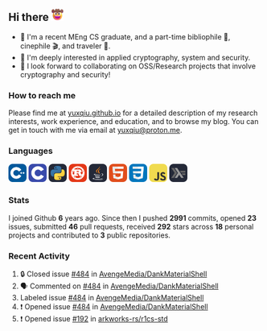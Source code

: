 ## Hi there <picture><img src="./assets/cowboy.png" alt="Cowboy Hat Face" width="25" height="25" /></picture>

- 📖 I'm a recent MEng CS graduate, and a part-time bibliophile 📕, cinephile 🎬, and traveler 🚀.
- 📍 I'm deeply interested in applied cryptography, system and security.
- 👯 I look forward to collaborating on OSS/Research projects that involve cryptography and security!

### How to reach me

Please find me at [yuxqiu.github.io](https://yuxqiu.github.io/) for a detailed description of my research interests, work experience, and education, and to browse my blog. You can get in touch with me via email at [yuxqiu@proton.me](mailto:yuxqiu@proton.me).

### Languages

<p float="left">
<picture><img src="./assets/cpp.svg" alt="cpp" width="36" /></picture>
<picture><img src="./assets/c.svg" alt="c" width="36" /></picture>
<picture><img src="./assets/py.svg" alt="python" width="36" /></picture>
<picture><img src="./assets/rust.svg" alt="rust" width="36" /></picture>
<picture><img src="./assets/java.svg" alt="java" width="36" /></picture>
<picture><img src="./assets/html.svg" alt="html" width="36" /></picture>
<picture><img src="./assets/css.svg" alt="css" width="36" /></picture>
<picture><img src="./assets/js.svg" alt="js" width="36" /></picture>
<picture><img src="./assets/haskell.svg" alt="haskell" width="36" /></picture>
</p>

### Stats

I joined Github **6** years ago. Since then I pushed **2991** commits, opened **23** issues, submitted **46** pull requests, received **292** stars across **18** personal projects and contributed to **3** public repositories.

### Recent Activity

<!--START_SECTION:activity-->
1. 🔒 Closed issue [#484](https://github.com/AvengeMedia/DankMaterialShell/issues/484) in [AvengeMedia/DankMaterialShell](https://github.com/AvengeMedia/DankMaterialShell)
2. 🗣 Commented on [#484](https://github.com/AvengeMedia/DankMaterialShell/issues/484#issuecomment-3417794600) in [AvengeMedia/DankMaterialShell](https://github.com/AvengeMedia/DankMaterialShell)
3.  Labeled issue [#484](https://github.com/AvengeMedia/DankMaterialShell/issues/484) in [AvengeMedia/DankMaterialShell](https://github.com/AvengeMedia/DankMaterialShell)
4. ❗ Opened issue [#484](https://github.com/AvengeMedia/DankMaterialShell/issues/484) in [AvengeMedia/DankMaterialShell](https://github.com/AvengeMedia/DankMaterialShell)
5. ❗ Opened issue [#192](https://github.com/arkworks-rs/r1cs-std/issues/192) in [arkworks-rs/r1cs-std](https://github.com/arkworks-rs/r1cs-std)
<!--END_SECTION:activity-->
